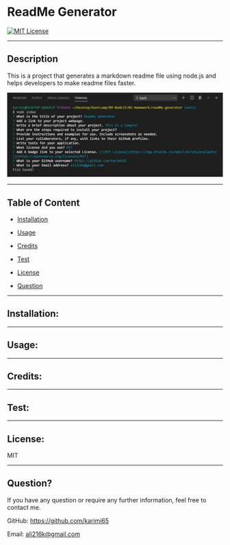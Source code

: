# ReadMe Generator

  [![MIT License](https://img.shields.io/npm/l/mi?style=plastic)](https://opensource.org/licenses/MIT)


  ---
  ## Description
  This is a project that generates a markdown readme file using node.js and helps developers to make readme files faster. 

  ![screenshot](./assets/Screenshot.JPG)

  ---
  ## Table of Content
  * [Installation](#Installation)

  * [Usage](#Usage)

  * [Credits](#Credits)

  * [Test](#Test)

  * [License](#License)

  * [Question](#Question)



  ---
  ## Installation:
   
  

  ---
  ## Usage:
  
   

  ---
  ## Credits:
  
  

  ---
  ## Test:
  
  

  ---
  ## License:
  MIT
  

  --- 
  ## Question?
  If you have any question or require any further information, feel free to contact me. 

  GitHub: https://github.com/karimi65

  Email: ali216k@gmail.com
